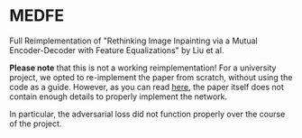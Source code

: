 # MEDFE
Full Reimplementation of "Rethinking Image Inpainting via a Mutual Encoder-Decoder with Feature Equalizations" by Liu et al.

**Please note** that this is not a working reimplementation! For a university project, we opted to re-implement the paper from scratch, without using the code as a guide. However, as you can read [here](https://github.com/RKlazinga/MEDFE/wiki/Reproduction-Blog), the paper itself does not contain enough details to properly implement the network.

In particular, the adversarial loss did not function properly over the course of the project. 
